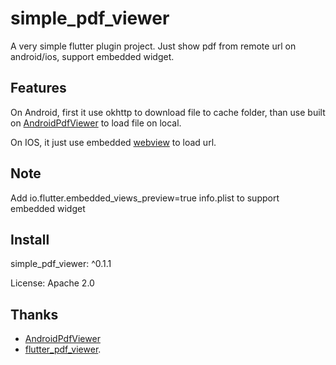 # simple_pdf_viewer

A very simple flutter plugin project. Just show pdf from remote url on android/ios, support embedded widget.


## Features

On Android, first it use okhttp to download file to cache folder, than use  built on [AndroidPdfViewer](https://github.com/barteksc/AndroidPdfViewer) to load file on local.

On IOS, it just use embedded [webview](https://github.com/flutter/plugins/blob/master/packages/webview_flutter/lib/webview_flutter.dart) to load url.

## Note
Add io.flutter.embedded_views_preview=true info.plist to support embedded widget





## Install

simple_pdf_viewer: ^0.1.1

License: Apache 2.0



## Thanks

-   [AndroidPdfViewer](https://github.com/barteksc/AndroidPdfViewer)
-   [flutter_pdf_viewer](https://github.com/pycampers/flutter_pdf_viewer).


